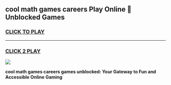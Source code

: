 
## cool math games careers Play Online 👋 Unblocked Games
<h3>
<a href="https://news.freeplayer.one?title=cool_math_games_careers&ref=17CMG">CLICK TO PLAY</a></h3>
<hr>

<h3>
<a href="https://news.freeplayer.one?title=cool_math_games_careers&ref=17CMG">CLICK 2 PLAY</a>
  
</h3>

<a href="https://news.freeplayer.one?title=cool_math_games_careers&ref=17CMG/"><img src="https://clearcache.store/games.png"></a>


**cool math games careers games unblocked: Your Gateway to Fun and Accessible Online Gaming**
